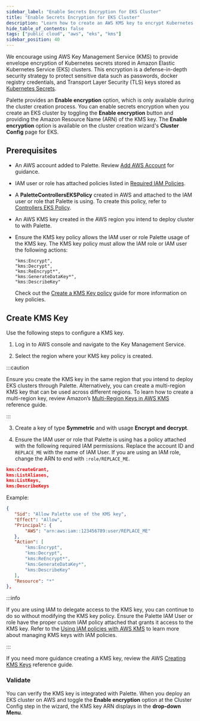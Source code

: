 ```yaml
---
sidebar_label: "Enable Secrets Encryption for EKS Cluster"
title: "Enable Secrets Encryption for EKS Cluster"
description: "Learn how to create an AWS KMS key to encrypt Kubernetes secrets for EKS Clusters."
hide_table_of_contents: false
tags: ["public cloud", "aws", "eks", "kms"]
sidebar_position: 40
---
```




We encourage using AWS Key Management Service (KMS) to provide envelope encryption of Kubernetes secrets stored in Amazon Elastic Kubernetes Service (EKS) clusters. This encryption is 
a defense-in-depth security strategy to protect sensitive data such as passwords, docker registry credentials, and Transport Layer Security (TLS) keys stored as [Kubernetes Secrets](https://kubernetes.io/docs/concepts/configuration/secret/). 

Palette provides an **Enable encryption** option, which is only available during the cluster creation process. You can enable secrets encryption when you create an EKS cluster by toggling the **Enable encryption** button and providing the Amazon Resource Name (ARN) of the KMS key. The **Enable encryption** option is available on the cluster creation wizard's **Cluster Config** page for EKS.

## Prerequisites

- An AWS account added to Palette. Review [Add AWS Account](add-aws-accounts.md) for guidance.

- IAM user or role has attached policies listed in [Required IAM Policies](required-iam-policies.md).

- A **PaletteControllersEKSPolicy** created in AWS and attached to the IAM user or role that Palette is using. To create this policy, refer to [Controllers EKS Policy](required-iam-policies.md#controllers-eks-policy).

- An AWS KMS key created in the AWS region you intend to deploy cluster to with Palette.

- Ensure the KMS key policy allows the IAM user or role Palette usage of the KMS key. The KMS key policy must allow the IAM role or IAM user the following actions:

      "kms:Encrypt",
      "kms:Decrypt",
      "kms:ReEncrypt*",
      "kms:GenerateDataKey*",
      "kms:DescribeKey"

  Check out the [Create a KMS Key policy](https://docs.aws.amazon.com/kms/latest/developerguide/key-policy-overview.html) guide for more information on key policies.


## Create KMS Key

Use the following steps to configure a KMS key.

1. Log in to AWS console and navigate to the Key Management Service. 

2. Select the region where your KMS key policy is created.

:::caution

Ensure you create the KMS key in the same region that you intend to deploy EKS clusters through Palette. Alternatively, you can create a multi-region KMS key that can be used across different regions. To learn how to create a multi-region key, review Amazon’s [Multi-Region Keys in AWS KMS](https://docs.aws.amazon.com/kms/latest/developerguide/multi-region-keys-overview.html) reference guide.


::: 

3. Create a key of type **Symmetric** and with usage **Encrypt and decrypt**.

4. Ensure the IAM user or role that Palette is using has a policy attached with the following required IAM permissions.  Replace the account ID and `REPLACE_ME` with the name of IAM User. If you are using an IAM role, change the ARN to end with `:role/REPLACE_ME`.


  ```json hideClipboard
  kms:CreateGrant,
  kms:ListAliases,
  kms:ListKeys,
  kms:DescribeKeys
  ```
   
   Example:

   ```json
  {
      "Sid": "Allow Palette use of the KMS key",
      "Effect": "Allow",
      "Principal": {
          "AWS": "arn:aws:iam::123456789:user/REPLACE_ME"
      },
      "Action": [
          "kms:Encrypt",
          "kms:Decrypt",
          "kms:ReEncrypt*",
          "kms:GenerateDataKey*",
          "kms:DescribeKey"
      ],
      "Resource": "*"
  },
   ```

:::info 
  
If you are using IAM to delegate access to the KMS key, you can continue to do so without modifying the KMS key policy. Ensure the Palette IAM User or role have the proper custom IAM policy attached that grants it access to the KMS key. Refer to the [Using IAM policies with AWS KMS](https://docs.aws.amazon.com/kms/latest/developerguide/iam-policies.html) to learn more about managing KMS keys with IAM policies. 
  
:::  

If you need more guidance creating a KMS key, review the AWS [Creating KMS Keys](https://docs.aws.amazon.com/kms/latest/developerguide/create-cmk-keystore.html) reference guide.

### Validate

You can verify the KMS key is integrated with Palette. When you deploy an EKS cluster on AWS and toggle the **Enable encryption** option at the Cluster Config step in the wizard, the KMS key ARN displays in the **drop-down Menu**. 
